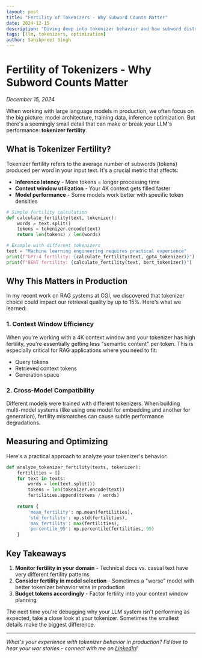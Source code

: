 ```yaml
---
layout: post
title: "Fertility of Tokenizers - Why Subword Counts Matter"
date: 2024-12-15
description: "Diving deep into tokenizer behavior and how subword distribution affects LLM performance in production systems."
tags: [llm, tokenizers, optimization]
author: Sahibpreet Singh
---
```


# Fertility of Tokenizers - Why Subword Counts Matter

*December 15, 2024*

When working with large language models in production, we often focus on the big picture: model architecture, training data, inference optimization. But there's a seemingly small detail that can make or break your LLM's performance: **tokenizer fertility**.

## What is Tokenizer Fertility?

Tokenizer fertility refers to the average number of subwords (tokens) produced per word in your input text. It's a crucial metric that affects:

- **Inference latency** - More tokens = longer processing time
- **Context window utilization** - Your 4K context gets filled faster
- **Model performance** - Some models work better with specific token densities

```python
# Simple fertility calculation
def calculate_fertility(text, tokenizer):
    words = text.split()
    tokens = tokenizer.encode(text)
    return len(tokens) / len(words)

# Example with different tokenizers
text = "Machine learning engineering requires practical experience"
print(f"GPT-4 fertility: {calculate_fertility(text, gpt4_tokenizer)}")
print(f"BERT fertility: {calculate_fertility(text, bert_tokenizer)}")
```

## Why This Matters in Production

In my recent work on RAG systems at CGI, we discovered that tokenizer choice could impact our retrieval quality by up to 15%. Here's what we learned:

### 1. Context Window Efficiency
When you're working with a 4K context window and your tokenizer has high fertility, you're essentially getting less "semantic content" per token. This is especially critical for RAG applications where you need to fit:
- Query tokens
- Retrieved context tokens  
- Generation space

### 2. Cross-Model Compatibility
Different models were trained with different tokenizers. When building multi-model systems (like using one model for embedding and another for generation), fertility mismatches can cause subtle performance degradations.

## Measuring and Optimizing

Here's a practical approach to analyze your tokenizer's behavior:

```python
def analyze_tokenizer_fertility(texts, tokenizer):
    fertilities = []
    for text in texts:
        words = len(text.split())
        tokens = len(tokenizer.encode(text))
        fertilities.append(tokens / words)
    
    return {
        'mean_fertility': np.mean(fertilities),
        'std_fertility': np.std(fertilities),
        'max_fertility': max(fertilities),
        'percentile_95': np.percentile(fertilities, 95)
    }
```

## Key Takeaways

1. **Monitor fertility in your domain** - Technical docs vs. casual text have very different fertility patterns
2. **Consider fertility in model selection** - Sometimes a "worse" model with better tokenizer behavior wins in production
3. **Budget tokens accordingly** - Factor fertility into your context window planning

The next time you're debugging why your LLM system isn't performing as expected, take a close look at your tokenizer. Sometimes the smallest details make the biggest difference.

---

*What's your experience with tokenizer behavior in production? I'd love to hear your war stories - connect with me on [LinkedIn](https://www.linkedin.com/in/sahibpreetsinghh/)!*
